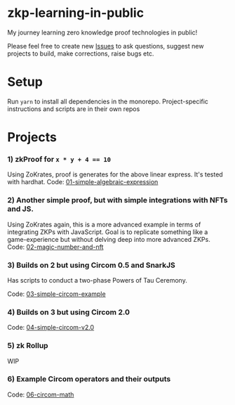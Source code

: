 # zkp-learning-in-public

My journey learning zero knowledge proof technologies in public!

Please feel free to create new [Issues](https://github.com/JofArnold/zkp-learning-in-public/issues) to ask questions, suggest new projects to build, make corrections, raise bugs etc.

# Setup

Run `yarn` to install all dependencies in the monorepo. Project-specific instructions and scripts are in their own repos

# Projects

### 1) zkProof for `x * y + 4 == 10`

Using ZoKrates, proof is generates for the  above linear express. It's tested with hardhat. Code: [01-simple-algebraic-expression](https://github.com/JofArnold/zkp-learning-in-public/blob/main/@projects/01-simple-algebraic-expression)

### 2) Another simple proof, but with simple integrations with NFTs and JS.

Using ZoKrates again, this is a more advanced example in terms of integrating ZKPs with JavaScript. Goal is to replicate something like a game-experience but without delving deep into more advanced ZKPs. Code: [02-magic-number-and-nft](https://github.com/JofArnold/zkp-learning-in-public/tree/main/%40projects/02-magic-number-and-nft)


### 3) Builds on 2 but using Circom 0.5 and SnarkJS

Has scripts to conduct a two-phase Powers of Tau Ceremony.

Code: [03-simple-circom-example](https://github.com/JofArnold/zkp-learning-in-public/tree/main/%40projects/03-simple-circom-example)

### 4) Builds on 3 but using Circom 2.0

Code: [04-simple-circom-v2.0](https://github.com/JofArnold/zkp-learning-in-public/tree/main/%40projects/04-simple-circom-v2.0)

### 5) zk Rollup

WIP

### 6) Example Circom operators and their outputs

Code: [06-circom-math](https://github.com/JofArnold/zkp-learning-in-public/tree/main/%40projects/06-circom-math)